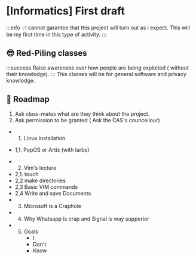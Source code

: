 # [Informatics] First draft

:::info
:bulb:I cannot garantee that this project will turn out as i expect. This will be my first time in this type of activity.
:::

## :sunglasses: Red-Piling classes 
:::success
Raise awareness over how people are being exploited ( without their knowlodge).
:::
This classes will be for general software and privacy knowlodge.

## :feet: Roadmap

1. Ask class-mates what are they think about the project.
2. Ask permission to be granted ( Ask the CAS's counceilour)
+	1. Linux installation
*	1,1. PopOS or Artix (with larbs)
+	2. Vim's lecture 
+	2,1. touch 
+	2,2 make directories 
+	2,3 Basic VIM commands
+	2,4 Write and save Documents
+	3. Microsoft is a Craphole
+	4. Why Whatsapp is crap and Signal is way supperior
+	5. Goals
        - I
        - Don't 
        - Know
